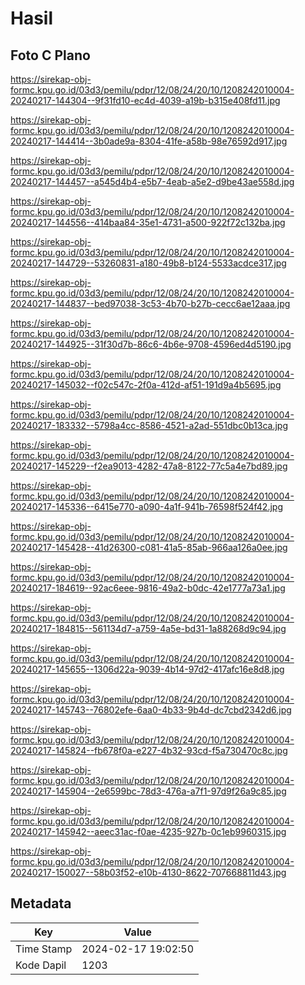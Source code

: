 # Hasil

## Foto C Plano

https://sirekap-obj-formc.kpu.go.id/03d3/pemilu/pdpr/12/08/24/20/10/1208242010004-20240217-144304--9f31fd10-ec4d-4039-a19b-b315e408fd11.jpg

https://sirekap-obj-formc.kpu.go.id/03d3/pemilu/pdpr/12/08/24/20/10/1208242010004-20240217-144414--3b0ade9a-8304-41fe-a58b-98e76592d917.jpg

https://sirekap-obj-formc.kpu.go.id/03d3/pemilu/pdpr/12/08/24/20/10/1208242010004-20240217-144457--a545d4b4-e5b7-4eab-a5e2-d9be43ae558d.jpg

https://sirekap-obj-formc.kpu.go.id/03d3/pemilu/pdpr/12/08/24/20/10/1208242010004-20240217-144556--414baa84-35e1-4731-a500-922f72c132ba.jpg

https://sirekap-obj-formc.kpu.go.id/03d3/pemilu/pdpr/12/08/24/20/10/1208242010004-20240217-144729--53260831-a180-49b8-b124-5533acdce317.jpg

https://sirekap-obj-formc.kpu.go.id/03d3/pemilu/pdpr/12/08/24/20/10/1208242010004-20240217-144837--bed97038-3c53-4b70-b27b-cecc6ae12aaa.jpg

https://sirekap-obj-formc.kpu.go.id/03d3/pemilu/pdpr/12/08/24/20/10/1208242010004-20240217-144925--31f30d7b-86c6-4b6e-9708-4596ed4d5190.jpg

https://sirekap-obj-formc.kpu.go.id/03d3/pemilu/pdpr/12/08/24/20/10/1208242010004-20240217-145032--f02c547c-2f0a-412d-af51-191d9a4b5695.jpg

https://sirekap-obj-formc.kpu.go.id/03d3/pemilu/pdpr/12/08/24/20/10/1208242010004-20240217-183332--5798a4cc-8586-4521-a2ad-551dbc0b13ca.jpg

https://sirekap-obj-formc.kpu.go.id/03d3/pemilu/pdpr/12/08/24/20/10/1208242010004-20240217-145229--f2ea9013-4282-47a8-8122-77c5a4e7bd89.jpg

https://sirekap-obj-formc.kpu.go.id/03d3/pemilu/pdpr/12/08/24/20/10/1208242010004-20240217-145336--6415e770-a090-4a1f-941b-76598f524f42.jpg

https://sirekap-obj-formc.kpu.go.id/03d3/pemilu/pdpr/12/08/24/20/10/1208242010004-20240217-145428--41d26300-c081-41a5-85ab-966aa126a0ee.jpg

https://sirekap-obj-formc.kpu.go.id/03d3/pemilu/pdpr/12/08/24/20/10/1208242010004-20240217-184619--92ac6eee-9816-49a2-b0dc-42e1777a73a1.jpg

https://sirekap-obj-formc.kpu.go.id/03d3/pemilu/pdpr/12/08/24/20/10/1208242010004-20240217-184815--561134d7-a759-4a5e-bd31-1a88268d9c94.jpg

https://sirekap-obj-formc.kpu.go.id/03d3/pemilu/pdpr/12/08/24/20/10/1208242010004-20240217-145655--1306d22a-9039-4b14-97d2-417afc16e8d8.jpg

https://sirekap-obj-formc.kpu.go.id/03d3/pemilu/pdpr/12/08/24/20/10/1208242010004-20240217-145743--76802efe-6aa0-4b33-9b4d-dc7cbd2342d6.jpg

https://sirekap-obj-formc.kpu.go.id/03d3/pemilu/pdpr/12/08/24/20/10/1208242010004-20240217-145824--fb678f0a-e227-4b32-93cd-f5a730470c8c.jpg

https://sirekap-obj-formc.kpu.go.id/03d3/pemilu/pdpr/12/08/24/20/10/1208242010004-20240217-145904--2e6599bc-78d3-476a-a7f1-97d9f26a9c85.jpg

https://sirekap-obj-formc.kpu.go.id/03d3/pemilu/pdpr/12/08/24/20/10/1208242010004-20240217-145942--aeec31ac-f0ae-4235-927b-0c1eb9960315.jpg

https://sirekap-obj-formc.kpu.go.id/03d3/pemilu/pdpr/12/08/24/20/10/1208242010004-20240217-150027--58b03f52-e10b-4130-8622-707668811d43.jpg


## Metadata

| Key        | Value               |
| ---------- | ------------------- |
| Time Stamp | 2024-02-17 19:02:50 |
| Kode Dapil | 1203                |



